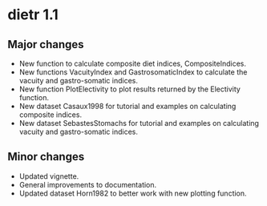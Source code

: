 dietr 1.1
============

## Major changes

* New function to calculate composite diet indices, CompositeIndices.
* New functions VacuityIndex and GastrosomaticIndex to calculate the vacuity and gastro-somatic indices.
* New function PlotElectivity to plot results returned by the Electivity function.
* New dataset Casaux1998 for tutorial and examples on calculating composite indices.
* New dataset SebastesStomachs for tutorial and examples on calculating vacuity and gastro-somatic indices.

## Minor changes
* Updated vignette.
* General improvements to documentation.
* Updated dataset Horn1982 to better work with new plotting function.

